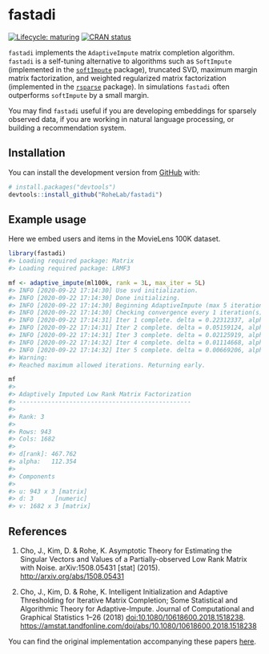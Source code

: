 
<!-- README.md is generated from README.Rmd. Please edit that file -->

# fastadi

<!-- badges: start -->

[![Lifecycle:
maturing](https://img.shields.io/badge/lifecycle-maturing-blue.svg)](https://www.tidyverse.org/lifecycle/#maturing)
[![CRAN
status](https://www.r-pkg.org/badges/version/fastadi)](https://CRAN.R-project.org/package=fastadi)
<!-- badges: end -->

`fastadi` implements the `AdaptiveImpute` matrix completion algorithm.
`fastadi` is a self-tuning alternative to algorithms such as
`SoftImpute` (implemented in the
[`softImpute`](https://cran.r-project.org/package=softImpute) package),
truncated SVD, maximum margin matrix factorization, and weighted
regularized matrix factorization (implemented in the
[`rsparse`](https://github.com/rexyai/rsparse) package). In simulations
`fastadi` often outperforms `softImpute` by a small margin.

You may find `fastadi` useful if you are developing embeddings for
sparsely observed data, if you are working in natural language
processing, or building a recommendation system.

## Installation

You can install the development version from
[GitHub](https://github.com/) with:

``` r
# install.packages("devtools")
devtools::install_github("RoheLab/fastadi")
```

## Example usage

Here we embed users and items in the MovieLens 100K dataset.

``` r
library(fastadi)
#> Loading required package: Matrix
#> Loading required package: LRMF3

mf <- adaptive_impute(ml100k, rank = 3L, max_iter = 5L)
#> INFO [2020-09-22 17:14:30] Use svd initialization.
#> INFO [2020-09-22 17:14:30] Done initializing.
#> INFO [2020-09-22 17:14:30] Beginning AdaptiveImpute (max 5 iterations).
#> INFO [2020-09-22 17:14:30] Checking convergence every 1 iteration(s).
#> INFO [2020-09-22 17:14:31] Iter 1 complete. delta = 0.22312337, alpha = 184.71
#> INFO [2020-09-22 17:14:31] Iter 2 complete. delta = 0.05159124, alpha = 154.411
#> INFO [2020-09-22 17:14:31] Iter 3 complete. delta = 0.02125919, alpha = 135.61
#> INFO [2020-09-22 17:14:32] Iter 4 complete. delta = 0.01114668, alpha = 122.308
#> INFO [2020-09-22 17:14:32] Iter 5 complete. delta = 0.00669206, alpha = 112.354
#> Warning: 
#> Reached maximum allowed iterations. Returning early.
```

``` r
mf
#> 
#> Adaptively Imputed Low Rank Matrix Factorization
#> ------------------------------------------------
#> 
#> Rank: 3
#> 
#> Rows: 943
#> Cols: 1682
#> 
#> d[rank]: 467.762
#> alpha:   112.354
#> 
#> Components
#> 
#> u: 943 x 3 [matrix] 
#> d: 3      [numeric] 
#> v: 1682 x 3 [matrix]
```

## References

1.  Cho, J., Kim, D. & Rohe, K. Asymptotic Theory for Estimating the
    Singular Vectors and Values of a Partially-observed Low Rank Matrix
    with Noise. arXiv:1508.05431 \[stat\] (2015).
    <http://arxiv.org/abs/1508.05431>

2.  Cho, J., Kim, D. & Rohe, K. Intelligent Initialization and Adaptive
    Thresholding for Iterative Matrix Completion; Some Statistical and
    Algorithmic Theory for Adaptive-Impute. Journal of Computational and
    Graphical Statistics 1–26 (2018)
    <doi:10.1080/10618600.2018.1518238>.
    <https://amstat.tandfonline.com/doi/abs/10.1080/10618600.2018.1518238>

You can find the original implementation accompanying these papers
[here](https://github.com/chojuhee/hello-world).
